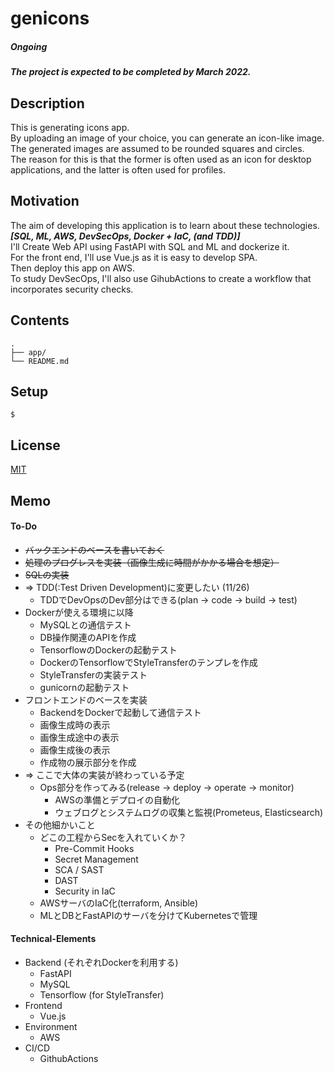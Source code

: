 # genicons

##### Ongoing
##### The project is expected to be completed by March 2022.

## Description

This is generating icons app.  
By uploading an image of your choice, you can generate an icon-like image.  
The generated images are assumed to be rounded squares and circles.  
The reason for this is that the former is often used as an icon for desktop applications, and the latter is often used for profiles.

## Motivation

The aim of developing this application is to learn about these technologies.  
***[SQL, ML, AWS, DevSecOps, Docker + IaC, (and TDD)]***  
I'll Create Web API using FastAPI with SQL and ML and dockerize it.  
For the front end, I'll use Vue.js as it is easy to develop SPA.  
Then deploy this app on AWS.  
To study DevSecOps, I'll also use GihubActions to create a workflow that incorporates security checks.

## Contents

```
.
├── app/
└── README.md
```

## Setup

```
$ 
```

## License

[MIT](https://github.com/terib0l/genicons/blob/main/LICENSE)

## Memo

#### To-Do

* ~~バックエンドのベースを書いておく~~
* ~~処理のプログレスを実装（画像生成に時間がかかる場合を想定）~~
* ~~SQLの実装~~
* => TDD(:Test Driven Development)に変更したい (11/26)
  * TDDでDevOpsのDev部分はできる(plan -> code -> build -> test)
* Dockerが使える環境に以降
  * MySQLとの通信テスト
  * DB操作関連のAPIを作成
  * TensorflowのDockerの起動テスト
  * DockerのTensorflowでStyleTransferのテンプレを作成
  * StyleTransferの実装テスト
  * gunicornの起動テスト
* フロントエンドのベースを実装
  * BackendをDockerで起動して通信テスト
  * 画像生成時の表示
  * 画像生成途中の表示
  * 画像生成後の表示
  * 作成物の展示部分を作成
* => ここで大体の実装が終わっている予定
  * Ops部分を作ってみる(release -> deploy -> operate -> monitor)
    * AWSの準備とデプロイの自動化
    * ウェブログとシステムログの収集と監視(Prometeus, Elasticsearch)
* その他細かいこと
  * どこの工程からSecを入れていくか？
    * Pre-Commit Hooks
    * Secret Management
    * SCA / SAST
    * DAST
    * Security in IaC
  * AWSサーバのIaC化(terraform, Ansible)
  * MLとDBとFastAPIのサーバを分けてKubernetesで管理

#### Technical-Elements

* Backend (それぞれDockerを利用する)
  * FastAPI
  * MySQL
  * Tensorflow (for StyleTransfer)
* Frontend
  * Vue.js
* Environment
  * AWS
* CI/CD
  * GithubActions
